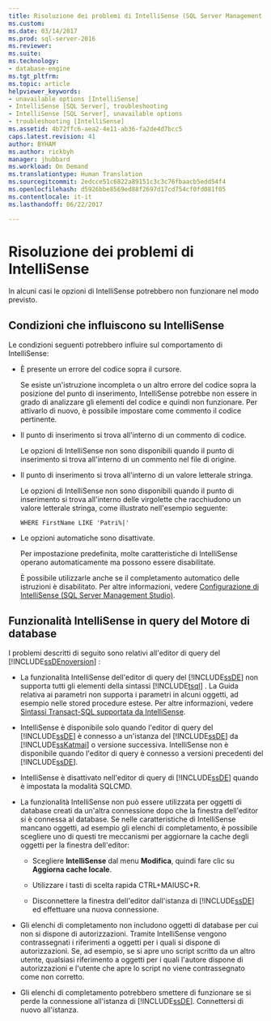 ```yaml
---
title: Risoluzione dei problemi di IntelliSense (SQL Server Management Studio) | Microsoft Docs
ms.custom: 
ms.date: 03/14/2017
ms.prod: sql-server-2016
ms.reviewer: 
ms.suite: 
ms.technology:
- database-engine
ms.tgt_pltfrm: 
ms.topic: article
helpviewer_keywords:
- unavailable options [IntelliSense]
- IntelliSense [SQL Server], troubleshooting
- IntelliSense [SQL Server], unavailable options
- troubleshooting [IntelliSense]
ms.assetid: 4b72ffc6-aea2-4e11-ab36-fa2de4d7bcc5
caps.latest.revision: 41
author: BYHAM
ms.author: rickbyh
manager: jhubbard
ms.workload: On Demand
ms.translationtype: Human Translation
ms.sourcegitcommit: 2edcce51c6822a89151c3c3c76fbaacb5edd54f4
ms.openlocfilehash: d5926bbe8569ed88f2697d17cd754cf0fd081f05
ms.contentlocale: it-it
ms.lasthandoff: 06/22/2017

---
```

# <a name="troubleshooting-intellisense"></a>Risoluzione dei problemi di IntelliSense
  In alcuni casi le opzioni di IntelliSense potrebbero non funzionare nel modo previsto.  
  
## <a name="conditions-that-affect-intellisense"></a>Condizioni che influiscono su IntelliSense  
 Le condizioni seguenti potrebbero influire sul comportamento di IntelliSense:  
  
-   È presente un errore del codice sopra il cursore.  
  
     Se esiste un'istruzione incompleta o un altro errore del codice sopra la posizione del punto di inserimento, IntelliSense potrebbe non essere in grado di analizzare gli elementi del codice e quindi non funzionare. Per attivarlo di nuovo, è possibile impostare come commento il codice pertinente.  
  
-   Il punto di inserimento si trova all'interno di un commento di codice.  
  
     Le opzioni di IntelliSense non sono disponibili quando il punto di inserimento si trova all'interno di un commento nel file di origine.  
  
-   Il punto di inserimento si trova all'interno di un valore letterale stringa.  
  
     Le opzioni di IntelliSense non sono disponibili quando il punto di inserimento si trova all'interno delle virgolette che racchiudono un valore letterale stringa, come illustrato nell'esempio seguente:  
  
     `WHERE FirstName LIKE 'Patri%|'`  
  
-   Le opzioni automatiche sono disattivate.  
  
     Per impostazione predefinita, molte caratteristiche di IntelliSense operano automaticamente ma possono essere disabilitate.  
  
     È possibile utilizzarle anche se il completamento automatico delle istruzioni è disabilitato. Per altre informazioni, vedere [Configurazione di IntelliSense &#40;SQL Server Management Studio&#41;](../../relational-databases/scripting/configure-intellisense-sql-server-management-studio.md).  
  
## <a name="database-engine-query-intellisense"></a>Funzionalità IntelliSense in query del Motore di database  
 I problemi descritti di seguito sono relativi all'editor di query del [!INCLUDE[ssDEnoversion](../../includes/ssdenoversion-md.md)] :  
  
-   La funzionalità IntelliSense dell'editor di query del [!INCLUDE[ssDE](../../includes/ssde-md.md)] non supporta tutti gli elementi della sintassi [!INCLUDE[tsql](../../includes/tsql-md.md)] . La Guida relativa ai parametri non supporta i parametri in alcuni oggetti, ad esempio nelle stored procedure estese. Per altre informazioni, vedere [Sintassi Transact-SQL supportata da IntelliSense](../../relational-databases/scripting/transact-sql-syntax-supported-by-intellisense.md).  
  
-   IntelliSense è disponibile solo quando l'editor di query del [!INCLUDE[ssDE](../../includes/ssde-md.md)] è connesso a un'istanza del [!INCLUDE[ssDE](../../includes/ssde-md.md)] da [!INCLUDE[ssKatmai](../../includes/sskatmai-md.md)] o versione successiva. IntelliSense non è disponibile quando l'editor di query è connesso a versioni precedenti del [!INCLUDE[ssDE](../../includes/ssde-md.md)].  
  
-   IntelliSense è disattivato nell'editor di query di [!INCLUDE[ssDE](../../includes/ssde-md.md)] quando è impostata la modalità SQLCMD.  
  
-   La funzionalità IntelliSense non può essere utilizzata per oggetti di database creati da un'altra connessione dopo che la finestra dell'editor si è connessa al database. Se nelle caratteristiche di IntelliSense mancano oggetti, ad esempio gli elenchi di completamento, è possibile scegliere uno di questi tre meccanismi per aggiornare la cache degli oggetti per la finestra dell'editor:  
  
    -   Scegliere **IntelliSense** dal menu **Modifica**, quindi fare clic su **Aggiorna cache locale**.  
  
    -   Utilizzare i tasti di scelta rapida CTRL+MAIUSC+R.  
  
    -   Disconnettere la finestra dell'editor dall'istanza di [!INCLUDE[ssDE](../../includes/ssde-md.md)] ed effettuare una nuova connessione.  
  
-   Gli elenchi di completamento non includono oggetti di database per cui non si dispone di autorizzazioni. Tramite IntelliSense vengono contrassegnati i riferimenti a oggetti per i quali si dispone di autorizzazioni. Se, ad esempio, se si apre uno script scritto da un altro utente, qualsiasi riferimento a oggetti per i quali l'autore dispone di autorizzazioni e l'utente che apre lo script no viene contrassegnato come non corretto.  
  
-   Gli elenchi di completamento potrebbero smettere di funzionare se si perde la connessione all'istanza di [!INCLUDE[ssDE](../../includes/ssde-md.md)]. Connettersi di nuovo all'istanza.  
  
  

